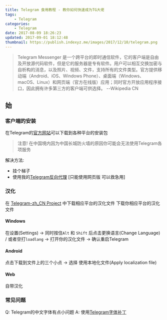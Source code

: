 ```yaml
---
title: Telegram 食用教程 - 教你如何快速成为TG大佬
tags: 
    - Telegram
categories:
    - Telegram
date: 2017-08-09 18:26:23
updated: 2017-09-01 18:12:48
thumbnail: https://publish.indexyz.me/images/2017/12/10/telegram.png
---
```

> Telegram Messenger 是一个跨平台的即时通信软件，它的客户端是自由及开放源代码软件，但是它的服务器是专有软件。用户可以相互交换加密与自析构的消息，以及照片、视频、文件，支持所有的文件类型。官方提供移动端（Android、iOS、Windows Phone）、桌面端（Windows、macOS、Linux）和网页端（官方在线版）应用；同时官方开放应用程序接口，因此拥有许多第三方的客户端可供选择。  --Wikipedia CN


<!--more-->

## 始
### 客户端的安装
在Telegram的[官方网站](https://telegram.org/)可以下载到各种平台的安装包
> 注意! 在中国境内因为中国长城防火墙的原因你可能会无法使用Telegram各项服务

解决方法:

 - 挂个梯子
 - 使用我的[Telegram反向代理](https://tg.smartladder.link) [只能使用网页版 
可以救急用]

### 汉化
在 [Telegram-zh_CN Project](https://t.me/zh_CN) 中下载相应平台的汉化文件
下载你相应平台的汉化文件
#### Windows
在设置(Settings) -> 同时按住`Alt` 和 `Shift` 后点击更换语言(Change Language) / 
或者空打`loadlang` -> 打开你的汉化文件 -> 确认重启Telegram 
#### Android
点击下载到文件上的三个小点 -> 选择 使用本地化文件(Apply localization file)

#### Web
自带汉化

### 常见问题
Q: Telegram的中文字体有点小问题
A: 使用[Telegram字体补丁](https://github.com/ysc3839/TGFont)


